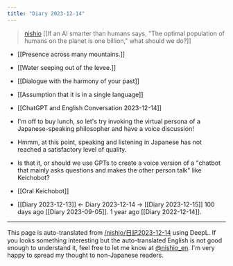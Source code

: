 ```yaml
---
title: "Diary 2023-12-14"
---
```



> [nishio](https://twitter.com/nishio/status/1735102271393030505/quick_promote_web/intro)  [[If an AI smarter than humans says, "The optimal population of humans on the planet is one billion," what should we do?]]

- [[Presence across many mountains.]]

- [[Water seeping out of the levee.]]

- [[Dialogue with the harmony of your past]]

- [[Assumption that it is in a single language]]
- [[ChatGPT and English Conversation 2023-12-14]]
- I'm off to buy lunch, so let's try invoking the virtual persona of a Japanese-speaking philosopher and have a voice discussion!
- Hmmm, at this point, speaking and listening in Japanese has not reached a satisfactory level of quality.
- Is that it, or should we use GPTs to create a voice version of a "chatbot that mainly asks questions and makes the other person talk" like Keichobot?
- [[Oral Keichobot]]

- [[Diary 2023-12-13]] ← Diary 2023-12-14 → [[Diary 2023-12-15]]
100 days ago [[Diary 2023-09-05]].
1 year ago [[Diary 2022-12-14]].
---
This page is auto-translated from [/nishio/日記2023-12-14](https://scrapbox.io/nishio/日記2023-12-14) using DeepL. If you looks something interesting but the auto-translated English is not good enough to understand it, feel free to let me know at [@nishio_en](https://twitter.com/nishio_en). I'm very happy to spread my thought to non-Japanese readers.
